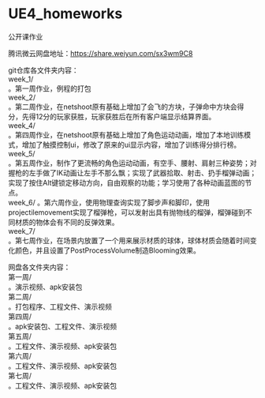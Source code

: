 # UE4_homeworks
公开课作业

腾讯微云网盘地址：https://share.weiyun.com/sx3wm9C8

git仓库各文件夹内容：  
week_1/  
。第一周作业，例程的打包  
week_2/  
。第二周作业，在netshoot原有基础上增加了会飞的方块，子弹命中方块会得分，先得12分的玩家获胜，玩家获胜后在所有客户端显示结算界面。  
week_4/  
。第四周作业，在netshoot原有基础上增加了角色运动动画，增加了本地训练模式，增加了触摸控制ui，修改了原来的ui显示内容，增加了训练得分排行榜。  
week_5/  
。第五周作业，制作了更流畅的角色运动动画，有空手、腰射、肩射三种姿势；对握枪的左手做了IK动画让左手不那么飘；实现了武器拾取、射击、扔手榴弹动画；实现了按住Alt键锁定移动方向，自由观察的功能；学习使用了各种动画蓝图的节点。   
week_6/
。第六周作业，使用物理查询实现了脚步声和脚印，使用projectilemovement实现了榴弹枪，可以发射出具有抛物线的榴弹，榴弹碰到不同材质的物体会有不同的反弹效果。  
week_7/  
。第七周作业，在场景内放置了一个用来展示材质的球体，球体材质会随着时间变化颜色，并且设置了PostProcessVolume制造Blooming效果。  
  
网盘各文件夹内容：    
第一周/    
。演示视频、apk安装包  
第二周/  
。打包程序、工程文件、演示视频  
第四周/  
。apk安装包、工程文件、演示视频  
第五周/  
。工程文件、演示视频、apk安装包  
第六周/  
。工程文件、演示视频、apk安装包  
第七周/  
。工程文件、演示视频、apk安装包  
